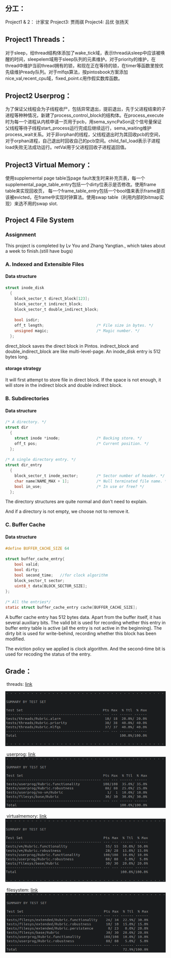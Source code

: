 ## 分工：

Project1 & 2： 计家宝
Project3:      贾雨祺
Project4:      吕优 张扬天

## Project1 Threads：

​	对于sleep，给thread结构体添加了wake_tick域，表示thread从sleep中应该被唤醒的时间，sleepelem域用于sleep队列的元素维护。对于priority的维护，在thread中维护当前thread拥有的锁，和现在正在等待的锁，在timer等函数里按优先级维护ready队列。对于mlfqs算法，按pintosbook方案添加nice_val,recent_cpu域，fixed_point.c用作假实数库函数。

## Project2 Userprog：

​	为了保证父线程会为子线程收尸，包括异常退出，提前退出，先于父进程结束的子进程等种种情况，新建了process_control_block的结构体。在process_execute时为每一个进程从内核申请一页用于pcb，用sema_syncPaSon这个信号量保证父线程等待子线程start_process运行完成后继续运行，sema_waiting维护process_wait关系。对于非orphan的线程，父线程退出时为其回收pcb的空间，对于orphan进程，自己退出时回收自己的pcb空间。child_fail_load表示子进程load失败无法成功运行。retVal用于父进程回收子进程返回值。

## Project3 Virtual Memory：

使用supplemental page table当page fault发生时来补充页表，每一个supplemental_page_table_entry包括一个dirty位表示是否修改。使用frame table来实现回收页， 每一个frame_table_entry包括一个bool值来表示frame是否该被evicted，在frame中实现时钟算法。使用swap table（利用内部的bitmap实现）来选不用的swap slot.

## Project 4 File System



### Assignment

This project is completed by Lv You and Zhang Yangtian., which takes about a week to finish.(still have bugs)

### A. Indexed and Extensible Files

#### Data structure

```C
struct inode_disk
  {
    block_sector_t direct_block[123];
    block_sector_t indirect_block;
    block_sector_t double_indirect_block;    

    bool isdir;           
    off_t length;                       /* File size in bytes. */
    unsigned magic;                     /* Magic number. */
  };

```

direct_block saves the direct block in Pintos. indirect_block  and double_indirect_block are like multi-level-page. An inode_disk  entry is 512 bytes long.

#### storage strategy

It will first attempt to store file in direct block. If the space is not enough, it will store in the indirect block and double indirect block.

### B. Subdirectories 

#### Data structure

```C
/* A directory. */
struct dir 
  {
    struct inode *inode;                /* Backing store. */
    off_t pos;                          /* Current position. */
  };

/* A single directory entry. */
struct dir_entry 
  {
    block_sector_t inode_sector;        /* Sector number of header. */
    char name[NAME_MAX + 1];            /* Null terminated file name. */
    bool in_use;                        /* In use or free? */
  };
```

The directory structures are quite normal and don't need to explain.

And if a directory is not empty, we choose not to remove it.


### C. Buffer Cache

#### Data structure

```C
#define BUFFER_CACHE_SIZE 64

struct buffer_cache_entry{
    bool valid;
    bool dirty;
    bool second_time;   //for clock algorithm
    block_sector_t sector;
    uint8_t data[BLOCK_SECTOR_SIZE];
};

/* All the entries*/
static struct buffer_cache_entry cache[BUFFER_CACHE_SIZE];
```
A buffer cache entry has 512 bytes data. Apart from the buffer itself, it has several auxiliary bits. The valid bit is used for recording whether this entry in buffer entry table is active (all the entry is not active in the beginning). The dirty bit is used for write-behind, recording whether this block has been modified.

The eviction policy we applied is clock algorithm. And the second-time bit is used for recoding the status of the entry.





## Grade：

​	threads: [link](src/threads/build/grade)

![avatar](img/grade_thread.png)

​	userprog: [link](src/userprog/build/grade)
​    
![avatar](img/grade_userprog.png)

​	virtualmemory: [link](src/vm/build/grade)
​    
![avatar](img/grade_virtualmemory.png)

​	filesystem: [link](src/filesys/build/grade)
​    
![avatar](img/grade_filesys.png)
